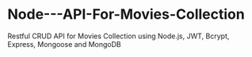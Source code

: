 # Node---API-For-Movies-Collection
Restful CRUD API for Movies Collection using Node.js, JWT, Bcrypt, Express, Mongoose and MongoDB
